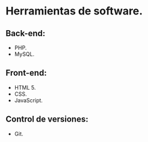 # Herramientas de software.

## Back-end:
  - PHP.
  - MySQL.
  
## Front-end:
  - HTML 5.
  - CSS.
  - JavaScript.
  
## Control de versiones:
  - Git.
